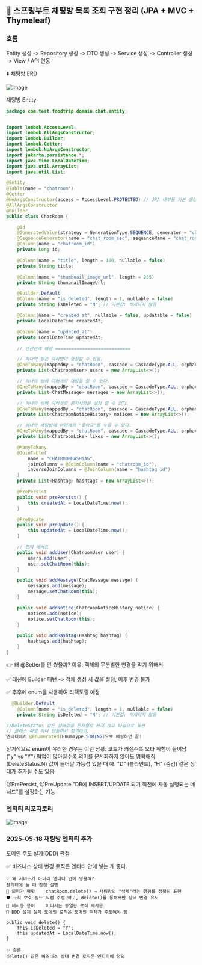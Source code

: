 ## 📌 스프링부트 채팅방 목록 조회 구현 정리 (JPA + MVC + Thymeleaf)

### 흐름 
Entity 생성 ->  Repository 생성 -> DTO 생성 -> Service 생성 -> Controller 생성 -> View / API 연동

⬇️ 채팅방 ERD

![image](https://github.com/user-attachments/assets/75805f92-b269-43da-8e8f-31aab5b63741)


채팅방 Entity

```java
package com.test.foodtrip.domain.chat.entity;


import lombok.AccessLevel;
import lombok.AllArgsConstructor;
import lombok.Builder;
import lombok.Getter;
import lombok.NoArgsConstructor;
import jakarta.persistence.*;
import java.time.LocalDateTime;
import java.util.ArrayList;
import java.util.List;

@Entity
@Table(name = "chatroom")
@Getter 
@NoArgsConstructor(access = AccessLevel.PROTECTED) // JPA 내부용 기본 생성자
@AllArgsConstructor
@Builder
public class ChatRoom {

    @Id
    @GeneratedValue(strategy = GenerationType.SEQUENCE, generator = "chat_room_seq")
    @SequenceGenerator(name = "chat_room_seq", sequenceName = "chat_room_seq", allocationSize = 1)
    @Column(name = "chatroom_id")
    private Long id;

    @Column(name = "title", length = 100, nullable = false)
    private String title;

    @Column(name = "thumbnail_image_url", length = 255)
    private String thumbnailImageUrl;

    @Builder.Default
    @Column(name = "is_deleted", length = 1, nullable = false)
    private String isDeleted = "N"; // 기본값: 삭제되지 않음

    @Column(name = "created_at", nullable = false, updatable = false)
    private LocalDateTime createdAt;

    @Column(name = "updated_at")
    private LocalDateTime updatedAt;

    // 연관관계 매핑 ============================

    // 하나의 방은 여러명이 생성할 수 있음. 
    @OneToMany(mappedBy = "chatRoom", cascade = CascadeType.ALL, orphanRemoval = true)
    private List<ChatroomUser> users = new ArrayList<>();

    // 하나의 방에 여러개의 채팅을 할 수 있다.
    @OneToMany(mappedBy = "chatRoom", cascade = CascadeType.ALL, orphanRemoval = true)
    private List<ChatMessage> messages = new ArrayList<>();

    // 하나의 방에 여러개의 공지사항을 설정 할 수 있다.
    @OneToMany(mappedBy = "chatRoom", cascade = CascadeType.ALL, orphanRemoval = true)
    private List<ChatroomNoticeHistory> notices = new ArrayList<>();

    // 하나의 채팅방에 여러개의 "좋아요"를 누를 수 있다.
    @OneToMany(mappedBy = "chatRoom", cascade = CascadeType.ALL, orphanRemoval = true)
    private List<ChatroomLike> likes = new ArrayList<>();

    @ManyToMany
    @JoinTable(
        name = "CHATROOMHASHTAG",
        joinColumns = @JoinColumn(name = "chatroom_id"),
        inverseJoinColumns = @JoinColumn(name = "hashtag_id")
    )
    private List<Hashtag> hashtags = new ArrayList<>();

    @PrePersist
    public void prePersist() {
        this.createdAt = LocalDateTime.now();
    }

    @PreUpdate
    public void preUpdate() {
        this.updatedAt = LocalDateTime.now();
    }

    // 편의 메서드
    public void addUser(ChatroomUser user) {
        users.add(user);
        user.setChatRoom(this);
    }

    public void addMessage(ChatMessage message) {
        messages.add(message);
        message.setChatRoom(this);
    }

    public void addNotice(ChatroomNoticeHistory notice) {
        notices.add(notice);
        notice.setChatRoom(this);
    }

    public void addHashtag(Hashtag hashtag) {
        hashtags.add(hashtag);
    }
}

```

👉 왜 @Setter를 안 썼을까?
이유: 객체의 무분별한 변경을 막기 위해서

✅ 대신에 Builder 패턴 -> 객체 생성 시 값을 설정, 이후 변경 불가 

✅ 추후에  enum을 사용하여 리팩토링 예정 
```java
  @Builder.Default
    @Column(name = "is_deleted", length = 1, nullable = false)
    private String isDeleted = "N"; // 기본값: 삭제되지 않음

//DeleteStatus 같은 상태값을 문자열로 쓰지 않고 타입으로 표현
// 클래스 파일 하나 만들어서 정의하고,
엔티티에서 @Enumerated(EnumType.STRING)으로 매핑하면 끝!
```

장기적으로 enum이 유리한 경우는 이런 상황:
코드가 커질수록	오타 위험이 늘어남 ("y" vs "Y")
협업이 많아질수록	의미를 문서화하지 않아도 명확해짐 (DeleteStatus.N)
값이 늘어날 가능성 있을 때	예: "D" (블라인드), "H" (숨김) 같은 상태가 추가될 수도 있음

 @PrePersist, @PreUpdate
 "DB에 INSERT/UPDATE 되기 직전에 자동 실행되는 메서드"를 설정하는 기능

 ### 엔티티 리포지토리
 ![image](https://github.com/user-attachments/assets/ff48de68-39f9-4e39-9056-03ccc403ba9c)



### 2025-05-18 채팅방 엔티티 추가

도메인 주도 설계(DDD) 관점 

✅ 비즈니스 상태 변경 로직은 엔티티 안에 넣는 게 좋다.

```
💡 왜 서비스가 아니라 엔티티 안에 넣을까?
엔티티에 둘 때 장점	설명
🧠 의미가 명확	chatRoom.delete() → 채팅방의 "삭제"라는 행위를 정확히 표현
🛡 규칙 보호	필드 직접 수정 막고, delete()를 통해서만 상태 변경 유도
🔁 재사용 용이	어디서든 동일한 로직 재사용
🧱 DDD 설계 철학	도메인 로직은 도메인 객체가 주도해야 함

public void delete() {
    this.isDeleted = "Y";
    this.updatedAt = LocalDateTime.now();
}

✨ 결론
delete() 같은 비즈니스 상태 변경 로직은 엔티티에 정의
```
